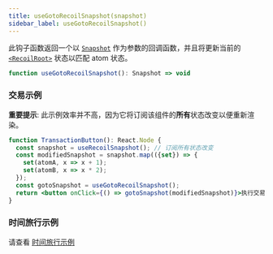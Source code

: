 ```yaml
---
title: useGotoRecoilSnapshot(snapshot)
sidebar_label: useGotoRecoilSnapshot()
---
```


此钩子函数返回一个以 [`Snapshot`](/docs/api-reference/core/Snapshot) 作为参数的回调函数，并且将更新当前的 [`<RecoilRoot>`](/docs/api-reference/core/RecoilRoot) 状态以匹配 atom 状态。

```jsx
function useGotoRecoilSnapshot(): Snapshot => void
```

### 交易示例

**重要提示**: 此示例效率并不高，因为它将订阅该组件的**所有**状态改变以便重新渲染。

```jsx
function TransactionButton(): React.Node {
  const snapshot = useRecoilSnapshot(); // 订阅所有状态改变
  const modifiedSnapshot = snapshot.map(({set}) => {
    set(atomA, x => x + 1);
    set(atomB, x => x * 2);
  });
  const gotoSnapshot = useGotoRecoilSnapshot();
  return <button onClick={() => gotoSnapshot(modifiedSnapshot)}>执行交易</button>;
}
```

### 时间旅行示例

请查看 [时间旅行示例](/docs/guides/dev-tools#time-travel)
